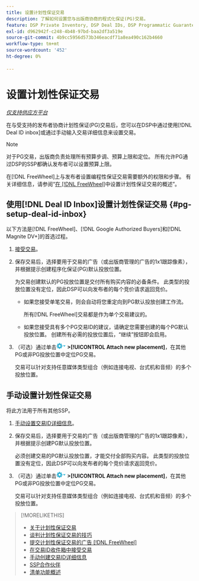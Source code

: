 ```yaml
---
title: 设置计划性保证交易
description: 了解如何设置您与出版商协商的程式化保证(PG)交易。
feature: DSP Private Inventory, DSP Deal IDs, DSP Programmatic Guaranteed Deals
exl-id: d962942f-c248-4b48-97bd-baa2df3a519e
source-git-commit: 4b9cc5956d573b346eacdf71a8ea490c162b4660
workflow-type: tm+mt
source-wordcount: '452'
ht-degree: 0%

---
```


# 设置计划性保证交易

*[仅支持供应方平台](programmatic-guaranteed-about.md)*

在与受支持的发布者协商计划性保证(PG)交易后，您可以在DSP中通过使用[!DNL Deal ID inbox]或通过手动输入交易详细信息来设置交易。

>[!NOTE]
>
> 对于PG交易，出版商负责处理所有预算步调、预算上限和定位。 所有允许PG通过DSP的SSP都确认发布者可以设置预算上限。
>
> 在[!DNL FreeWheel]上与发布者设置编程性保证交易需要额外的权限和步骤。 有关详细信息，请参阅“[在 [!DNL FreeWheel]](freewheel-overview.md)中设置计划性保证交易的概述”。

## 使用[!DNL Deal ID Inbox]设置计划性保证交易 {#pg-setup-deal-id-inbox}

以下方法是[!DNL FreeWheel]、[!DNL Google Authorized Buyers]和[!DNL Magnite DV+]的首选过程。

1. [接受交易](deal-id-inbox-accept.md)。

1. 保存交易后，选择要用于交易的广告（或出版商管理的广告的1x1跟踪像素），并根据提示创建程序化保证(PG)默认投放位置。

   为交易创建默认的PG投放位置是交付所有购买内容的必备条件。 此类型的投放位置没有定位，因此DSP可以向发布者的每个竞价请求返回竞价。

   * 如果您接受单笔交易，则会自动将您重定向到PG默认投放创建工作流。

     所有[!DNL FreeWheel]交易都是作为单个交易建议的。

   * 如果您接受具有多个PG交易ID的建议，请确定您需要创建的每个PG默认投放位置。 创建所有必需的投放位置后，“继续”按钮即会启用。

1. （可选）通过单击![选项菜单](/help/dsp/assets/options-menu.png) **>[!UICONTROL Attach new placement]**，在其他PG或非PG投放位置中定位PG交易。

   交易可以针对支持任意媒体类型组合（例如连接电视、台式机和音频）的多个投放位置。

## 手动设置计划性保证交易

将此方法用于所有其他SSP。

1. [手动设置交易ID详细信息](deal-id-create.md)。

1. 保存交易后，选择要用于交易的广告（或出版商管理的广告的1x1跟踪像素），并根据提示创建PG默认投放位置。

   必须创建交易的PG默认投放位置，才能交付全部购买内容。 此类型的投放位置没有定位，因此DSP可以向发布者的每个竞价请求返回竞价。

1. （可选）通过单击![选项菜单](/help/dsp/assets/options-menu.png) **>[!UICONTROL Attach new placement]**，在其他PG或非PG投放位置中定位PG交易。

   交易可以针对支持任意媒体类型组合（例如连接电视、台式机和音频）的多个投放位置。

>[!MORELIKETHIS]
>
>* [关于计划性保证交易](programmatic-guaranteed-about.md)
>* [谈判计划性保证交易的技巧](/help/dsp/inventory/programmatic-guaranteed-tips.md)
>* [提交计划性保证交易的广告 [!DNL FreeWheel]](freewheel-submit.md)
>* [在交易ID收件箱中接受交易](deal-id-inbox-accept.md)
>* [手动创建交易ID详细信息](deal-id-create.md)
>* [SSP合作伙伴](ssp-partners.md)
>* [清单功能概述](inventory-overview.md)

